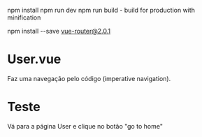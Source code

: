 npm install
npm run dev
npm run build - build for production with minification

npm install --save vue-router@2.0.1

# User.vue
Faz uma navegação pelo código (imperative navigation).

# Teste
Vá para a página User e clique no botão "go to home"